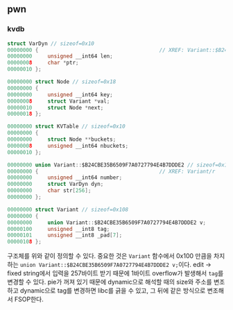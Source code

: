 ## pwn

### kvdb

```c
struct VarDyn // sizeof=0x10
00000000 {                                       // XREF: Variant::$B24CBE35B6509F7A0727794E4B7DDDE2/r
00000000     unsigned __int64 len;
00000008     char *ptr;
00000010 };

00000000 struct Node // sizeof=0x18
00000000 {
00000000     unsigned __int64 key;
00000008     struct Variant *val;
00000010     struct Node *next;
00000018 };

00000000 struct KVTable // sizeof=0x10
00000000 {
00000000     struct Node **buckets;
00000008     unsigned __int64 nbuckets;
00000010 };

00000000 union Variant::$B24CBE35B6509F7A0727794E4B7DDDE2 // sizeof=0x100
00000000 {                                       // XREF: Variant/r
00000000     unsigned __int64 number;
00000000     struct VarDyn dyn;
00000000     char str[256];
00000000 };

00000000 struct Variant // sizeof=0x108
00000000 {
00000000     union Variant::$B24CBE35B6509F7A0727794E4B7DDDE2 v;
00000100     unsigned __int8 tag;
00000101     unsigned __int8 _pad[7];
00000108 };
```

구조체를 위와 같이 정의할 수 있다. 중요한 것은 `Variant` 함수에서 0x100 만큼을 차지하는 `union Variant::$B24CBE35B6509F7A0727794E4B7DDDE2 v;`이다. edit -> fixed string에서 입력을 257바이트 받기 때문에 1바이트 overflow가 발생해서 `tag`를 변경할 수 있다. pie가 꺼져 있기 때문에 dynamic으로 해석할 때의 size와 주소를 변조하고 dynamic으로 tag를 변경하면 libc를 긁을 수 있고, 그 뒤에 같은 방식으로 변조해서 FSOP한다.

# 
